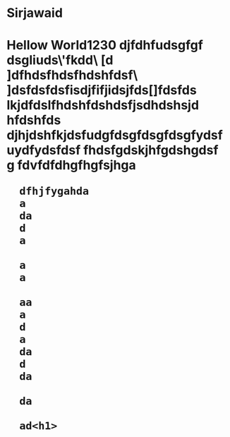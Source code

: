 # Sirjawaid
<html>
  <body>
    <h1>Hellow World1230
      djfdhfudsgfgf dsgliuds\'fkdd\
      [d
      ]dfhdsfhdsfhdshfdsf\
      ]dsfdsfdsfisdjfifjidsjfds[]fdsfds
      lkjdfdslfhdshfdshdsfjsdhdshsjd hfdshfds
      djhjdshfkjdsfudgfdsgfdsgfdsgfydsfuydfydsfdsf
      fhdsfgdskjhfgdshgdsf g fdvfdfdhgfhgfsjhga
      
      
      
      dfhjfygahda
      a
      da
      d
      a
      
      a
      a
      
      aa
      a
      d
      a
      da
      d
      da
      
      da
      
      ad<h1>
